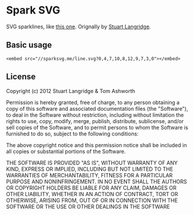 # Spark SVG

SVG sparklines, like [this one](http://sparksvg.me/line.svg?0,4,7,10,8,12,9,7,3,0). Orignally by [Stuart Langridge](http://kryogenix.org/days/2012/12/30/simple-svg-sparklines).

## Basic usage

```
<embed src="//sparksvg.me/line.svg?0,4,7,10,8,12,9,7,3,0"></embed>
```

## License

Copyright (c) 2012 Stuart Langridge & Tom Ashworth

Permission is hereby granted, free of charge, to any person obtaining a copy of this software and associated documentation files (the "Software"), to deal in the Software without restriction, including without limitation the rights to use, copy, modify, merge, publish, distribute, sublicense, and/or sell copies of the Software, and to permit persons to whom the Software is furnished to do so, subject to the following conditions:

The above copyright notice and this permission notice shall be included in all copies or substantial portions of the Software.

THE SOFTWARE IS PROVIDED "AS IS", WITHOUT WARRANTY OF ANY KIND, EXPRESS OR IMPLIED, INCLUDING BUT NOT LIMITED TO THE WARRANTIES OF MERCHANTABILITY, FITNESS FOR A PARTICULAR PURPOSE AND NONINFRINGEMENT. IN NO EVENT SHALL THE AUTHORS OR COPYRIGHT HOLDERS BE LIABLE FOR ANY CLAIM, DAMAGES OR OTHER LIABILITY, WHETHER IN AN ACTION OF CONTRACT, TORT OR OTHERWISE, ARISING FROM, OUT OF OR IN CONNECTION WITH THE SOFTWARE OR THE USE OR OTHER DEALINGS IN THE SOFTWARE